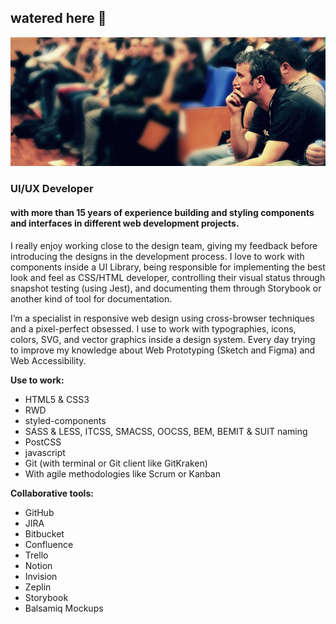 ## watered here 👋
![watered, attending](./attending.jpg)

### UI/UX Developer 
#### with more than 15 years of experience building and styling components and interfaces in different web development projects.

I really enjoy working close to the design team, giving my feedback before introducing the designs in the development process. I love to work with components inside a UI Library, being responsible for implementing the best look and feel as CSS/HTML developer, controlling their visual status through snapshot testing (using Jest), and documenting them through Storybook or another kind of tool for documentation.

I’m a specialist in responsive web design using cross-browser techniques and a pixel-perfect obsessed. I use to work with typographies, icons, colors, SVG, and vector graphics inside a design system. Every day trying to improve my knowledge about Web Prototyping (Sketch and Figma) and Web Accessibility.

**Use to work:**

- HTML5 & CSS3
- RWD 
- styled-components
- SASS & LESS, ITCSS, SMACSS, OOCSS, BEM, BEMIT & SUIT naming
- PostCSS
- javascript
- Git (with terminal or Git client like GitKraken)
- With agile methodologies like Scrum or Kanban

**Collaborative tools:**

- GitHub
- JIRA
- Bitbucket
- Confluence
- Trello
- Notion
- Invision
- Zeplin
- Storybook
- Balsamiq Mockups

